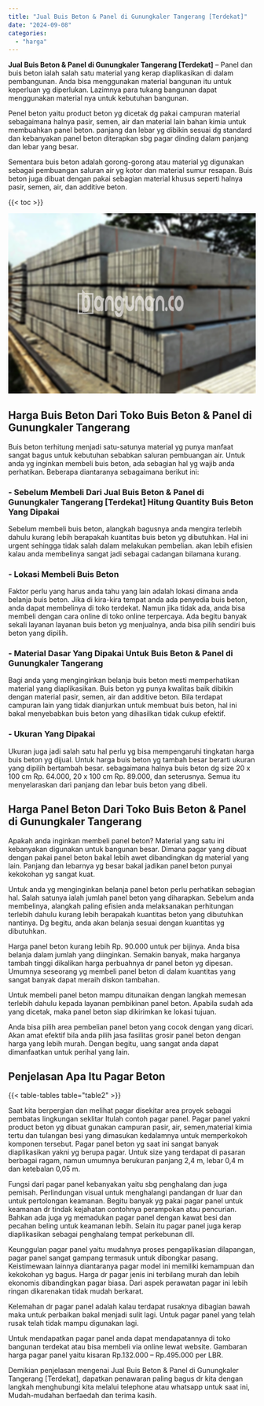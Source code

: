 ```yaml
---
title: "Jual Buis Beton & Panel di Gunungkaler Tangerang [Terdekat]"
date: "2024-09-08"
categories: 
  - "harga"
---
```


**Jual Buis Beton & Panel di Gunungkaler Tangerang \[Terdekat\]** – Panel dan buis beton ialah salah satu material yang kerap diaplikasikan di dalam pembangunan. Anda bisa menggunakan material bangunan itu untuk keperluan yg diperlukan. Lazimnya para tukang bangunan dapat menggunakan material nya untuk kebutuhan bangunan.

Penel beton yaitu product beton yg dicetak dg pakai campuran material sebagaimana halnya pasir, semen, air dan material lain bahan kimia untuk membuahkan panel beton. panjang dan lebar yg dibikin sesuai dg standard dan kebanyakan panel beton diterapkan sbg pagar dinding dalam panjang dan lebar yang besar.

Sementara buis beton adalah gorong-gorong atau material yg digunakan sebagai pembuangan saluran air yg kotor dan material sumur resapan. Buis beton juga dibuat dengan pakai sebagian material khusus seperti halnya pasir, semen, air, dan additive beton.

{{< toc >}}

![](/images/jual-panel-buis-beton-murah-01.png)

## Harga Buis Beton Dari Toko Buis Beton & Panel di Gunungkaler Tangerang

Buis beton terhitung menjadi satu-satunya material yg punya manfaat sangat bagus untuk kebutuhan sebabkan saluran pembuangan air. Untuk anda yg inginkan membeli buis beton, ada sebagian hal yg wajib anda perhatikan. Beberapa diantaranya sebagaimana berikut ini:

### \- Sebelum Membeli Dari Jual Buis Beton & Panel di Gunungkaler Tangerang \[Terdekat\] Hitung Quantity Buis Beton Yang Dipakai

Sebelum membeli buis beton, alangkah bagusnya anda mengira terlebih dahulu kurang lebih berapakah kuantitas buis beton yg dibutuhkan. Hal ini urgent sehingga tidak salah dalam melakukan pembelian. akan lebih efisien kalau anda membelinya sangat jadi sebagai cadangan bilamana kurang.

### \- Lokasi Membeli Buis Beton

Faktor perlu yang harus anda tahu yang lain adalah lokasi dimana anda belanja buis beton. Jika di kira-kira tempat anda ada penyedia buis beton, anda dapat membelinya di toko terdekat. Namun jika tidak ada, anda bisa membeli dengan cara online di toko online terpercaya. Ada begitu banyak sekali layanan layanan buis beton yg menjualnya, anda bisa pilih sendiri buis beton yang dipilih.

### \- Material Dasar Yang Dipakai Untuk Buis Beton & Panel di Gunungkaler Tangerang

Bagi anda yang menginginkan belanja buis beton mesti memperhatikan material yang diaplikasikan. Buis beton yg punya kwalitas baik dibikin dengan material pasir, semen, air dan additive beton. Bila terdapat campuran lain yang tidak dianjurkan untuk membuat buis beton, hal ini bakal menyebabkan buis beton yang dihasilkan tidak cukup efektif.

### \- Ukuran Yang Dipakai

Ukuran juga jadi salah satu hal perlu yg bisa mempengaruhi tingkatan harga buis beton yg dijual. Untuk harga buis beton yg tambah besar berarti ukuran yang dipilih bertambah besar. sebagaimana halnya buis beton dg size 20 x 100 cm Rp. 64.000, 20 x 100 cm Rp. 89.000, dan seterusnya. Semua itu menyelaraskan dari panjang dan lebar buis beton yang dibeli.

## Harga Panel Beton Dari Toko Buis Beton & Panel di Gunungkaler Tangerang

Apakah anda inginkan membeli panel beton? Material yang satu ini kebanyakan digunakan untuk bangunan besar. Dimana pagar yang dibuat dengan pakai panel beton bakal lebih awet dibandingkan dg material yang lain. Panjang dan lebarnya yg besar bakal jadikan panel beton punyai kekokohan yg sangat kuat.

Untuk anda yg menginginkan belanja panel beton perlu perhatikan sebagian hal. Salah satunya ialah jumlah panel beton yang diharapkan. Sebelum anda membelinya, alangkah paling efisien anda melaksanakan perhitungan terlebih dahulu kurang lebih berapakah kuantitas beton yang dibutuhkan nantinya. Dg begitu, anda akan belanja sesuai dengan kuantitas yg dibutuhkan.

Harga panel beton kurang lebih Rp. 90.000 untuk per bijinya. Anda bisa belanja dalam jumlah yang diinginkan. Semakin banyak, maka harganya tambah tinggi dikalikan harga perbuahnya dr panel beton yg dipesan. Umumnya seseorang yg membeli panel beton di dalam kuantitas yang sangat banyak dapat meraih diskon tambahan.

Untuk membeli panel beton mampu ditunaikan dengan langkah memesan terlebih dahulu kepada layanan pembikinan panel beton. Apabila sudah ada yang dicetak, maka panel beton siap dikirimkan ke lokasi tujuan.

Anda bisa pilih area pembelian panel beton yang cocok dengan yang dicari. Akan amat efektif bila anda pilih jasa fasilitas grosir panel beton dengan harga yang lebih murah. Dengan begitu, uang sangat anda dapat dimanfaatkan untuk perihal yang lain.

## Penjelasan Apa Itu Pagar Beton

{{< table-tables table="table2" >}}

Saat kita berpergian dan melihat pagar disekitar area proyek sebagai pembatas lingkungan seklitar Itulah contoh pagar panel. Pagar panel yakni product beton yg dibuat gunakan campuran pasir, air, semen,material kimia tertu dan tulangan besi yang dimasukan kedalamnya untuk memperkokoh komponen tersebut. Pagar panel beton yg saat ini sangat banyak diaplikasikan yakni yg berupa pagar. Untuk size yang terdapat di pasaran berbagai ragam, namun umumnya berukuran panjang 2,4 m, lebar 0,4 m dan ketebalan 0,05 m.

Fungsi dari pagar panel kebanyakan yaitu sbg penghalang dan juga pemisah. Perlindungan visual untuk menghalangi pandangan dr luar dan untuk pertolongan keamanan. Begitu banyak yg pakai pagar panel untuk keamanan dr tindak kejahatan contohnya perampokan atau pencurian. Bahkan ada juga yg memadukan pagar panel dengan kawat besi dan pecahan beling untuk keamanan lebih. Selain itu pagar panel juga kerap diaplikasikan sebagai penghalang tempat perkebunan dll.

Keunggulan pagar panel yaitu mudahnya proses pengaplikasian dilapangan, pagar panel sangat gampang termasuk untuk dibongkar pasang. Keistimewaan lainnya diantaranya pagar model ini memiliki kemampuan dan kekokohan yg bagus. Harga dr pagar jenis ini terbilang murah dan lebih ekonomis dibandingkan pagar biasa. Dari aspek perawatan pagar ini lebih ringan dikarenakan tidak mudah berkarat.

Kelemahan dr pagar panel adalah kalau terdapat rusaknya dibagian bawah maka untuk perbaikan bakal menjadi sulit lagi. Untuk pagar panel yang telah rusak telah tidak mampu digunakan lagi.

Untuk mendapatkan pagar panel anda dapat mendapatannya di toko bangunan terdekat atau bisa membeli via online lewat website. Gambaran harga pagar panel yaitu kisaran Rp.132.000 – Rp.495.000 per LBR.

Demikian penjelasan mengenai Jual Buis Beton & Panel di Gunungkaler Tangerang \[Terdekat\], dapatkan penawaran paling bagus dr kita dengan langkah menghubungi kita melalui telephone atau whatsapp untuk saat ini, Mudah-mudahan berfaedah dan terima kasih.
